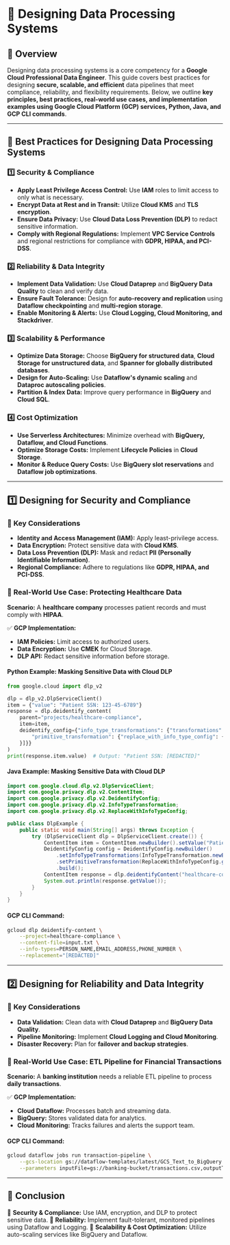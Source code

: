 # 📌 Designing Data Processing Systems

## 🔹 Overview
Designing data processing systems is a core competency for a **Google Cloud Professional Data Engineer**. This guide covers best practices for designing **secure, scalable, and efficient** data pipelines that meet compliance, reliability, and flexibility requirements. Below, we outline **key principles, best practices, real-world use cases, and implementation examples using Google Cloud Platform (GCP) services, Python, Java, and GCP CLI commands**.

---

## 🔹 **Best Practices for Designing Data Processing Systems**

### 1️⃣ **Security & Compliance**
- **Apply Least Privilege Access Control:** Use **IAM** roles to limit access to only what is necessary.
- **Encrypt Data at Rest and in Transit:** Utilize **Cloud KMS** and **TLS encryption**.
- **Ensure Data Privacy:** Use **Cloud Data Loss Prevention (DLP)** to redact sensitive information.
- **Comply with Regional Regulations:** Implement **VPC Service Controls** and regional restrictions for compliance with **GDPR, HIPAA, and PCI-DSS**.

### 2️⃣ **Reliability & Data Integrity**
- **Implement Data Validation:** Use **Cloud Dataprep** and **BigQuery Data Quality** to clean and verify data.
- **Ensure Fault Tolerance:** Design for **auto-recovery and replication** using **Dataflow checkpointing** and **multi-region storage**.
- **Enable Monitoring & Alerts:** Use **Cloud Logging, Cloud Monitoring, and Stackdriver**.

### 3️⃣ **Scalability & Performance**
- **Optimize Data Storage:** Choose **BigQuery for structured data**, **Cloud Storage for unstructured data**, and **Spanner for globally distributed databases**.
- **Design for Auto-Scaling:** Use **Dataflow's dynamic scaling** and **Dataproc autoscaling policies**.
- **Partition & Index Data:** Improve query performance in **BigQuery** and **Cloud SQL**.

### 4️⃣ **Cost Optimization**
- **Use Serverless Architectures:** Minimize overhead with **BigQuery, Dataflow, and Cloud Functions**.
- **Optimize Storage Costs:** Implement **Lifecycle Policies** in **Cloud Storage**.
- **Monitor & Reduce Query Costs:** Use **BigQuery slot reservations** and **Dataflow job optimizations**.

---

## 1️⃣ **Designing for Security and Compliance**
### 🔹 **Key Considerations**
- **Identity and Access Management (IAM):** Apply least-privilege access.
- **Data Encryption:** Protect sensitive data with **Cloud KMS**.
- **Data Loss Prevention (DLP):** Mask and redact **PII (Personally Identifiable Information)**.
- **Regional Compliance:** Adhere to regulations like **GDPR, HIPAA, and PCI-DSS**.

### 💼 **Real-World Use Case: Protecting Healthcare Data**
**Scenario:** A **healthcare company** processes patient records and must comply with **HIPAA**.

✅ **GCP Implementation:**
- **IAM Policies:** Limit access to authorized users.
- **Data Encryption:** Use **CMEK** for Cloud Storage.
- **DLP API:** Redact sensitive information before storage.

#### **Python Example: Masking Sensitive Data with Cloud DLP**
```python
from google.cloud import dlp_v2

dlp = dlp_v2.DlpServiceClient()
item = {"value": "Patient SSN: 123-45-6789"}
response = dlp.deidentify_content(
    parent="projects/healthcare-compliance",
    item=item,
    deidentify_config={"info_type_transformations": {"transformations": [{
        "primitive_transformation": {"replace_with_info_type_config": {}}
    }]}}
)
print(response.item.value)  # Output: "Patient SSN: [REDACTED]"
```

#### **Java Example: Masking Sensitive Data with Cloud DLP**
```java
import com.google.cloud.dlp.v2.DlpServiceClient;
import com.google.privacy.dlp.v2.ContentItem;
import com.google.privacy.dlp.v2.DeidentifyConfig;
import com.google.privacy.dlp.v2.InfoTypeTransformation;
import com.google.privacy.dlp.v2.ReplaceWithInfoTypeConfig;

public class DlpExample {
    public static void main(String[] args) throws Exception {
        try (DlpServiceClient dlp = DlpServiceClient.create()) {
            ContentItem item = ContentItem.newBuilder().setValue("Patient SSN: 123-45-6789").build();
            DeidentifyConfig config = DeidentifyConfig.newBuilder()
                .setInfoTypeTransformations(InfoTypeTransformation.newBuilder()
                .setPrimitiveTransformation(ReplaceWithInfoTypeConfig.getDefaultInstance()).build())
                .build();
            ContentItem response = dlp.deidentifyContent("healthcare-compliance", item, config);
            System.out.println(response.getValue());
        }
    }
}
```

#### **GCP CLI Command:**
```sh
gcloud dlp deidentify-content \
    --project=healthcare-compliance \
    --content-file=input.txt \
    --info-types=PERSON_NAME,EMAIL_ADDRESS,PHONE_NUMBER \
    --replacement="[REDACTED]"
```

---

## 2️⃣ **Designing for Reliability and Data Integrity**
### 🔹 **Key Considerations**
- **Data Validation:** Clean data with **Cloud Dataprep** and **BigQuery Data Quality**.
- **Pipeline Monitoring:** Implement **Cloud Logging and Cloud Monitoring**.
- **Disaster Recovery:** Plan for **failover and backup strategies**.

### 💼 **Real-World Use Case: ETL Pipeline for Financial Transactions**
**Scenario:** A **banking institution** needs a reliable ETL pipeline to process **daily transactions**.

✅ **GCP Implementation:**
- **Cloud Dataflow:** Processes batch and streaming data.
- **BigQuery:** Stores validated data for analytics.
- **Cloud Monitoring:** Tracks failures and alerts the support team.

#### **GCP CLI Command:**
```sh
gcloud dataflow jobs run transaction-pipeline \
    --gcs-location gs://dataflow-templates/latest/GCS_Text_to_BigQuery \
    --parameters inputFile=gs://banking-bucket/transactions.csv,outputTable=banking.analytics.transactions
```

---

## 📌 Conclusion
🔹 **Security & Compliance:** Use IAM, encryption, and DLP to protect sensitive data.
🔹 **Reliability:** Implement fault-tolerant, monitored pipelines using Dataflow and Logging.
🔹 **Scalability & Cost Optimization:** Utilize auto-scaling services like BigQuery and Dataflow.
